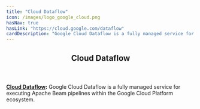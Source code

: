 ```yaml
---
title: "Cloud Dataflow"
icon: /images/logo_google_cloud.png
hasNav: true
hasLink: "https://cloud.google.com/dataflow"
cardDescription: "Google Cloud Dataflow is a fully managed service for executing Apache Beam pipelines within the Google Cloud Platform ecosystem."
---
```

<!--
Licensed under the Apache License, Version 2.0 (the "License");
you may not use this file except in compliance with the License.
You may obtain a copy of the License at

http://www.apache.org/licenses/LICENSE-2.0

Unless required by applicable law or agreed to in writing, software
distributed under the License is distributed on an "AS IS" BASIS,
WITHOUT WARRANTIES OR CONDITIONS OF ANY KIND, either express or implied.
See the License for the specific language governing permissions and
limitations under the License.
-->

<div>

<header class="case-study-header">
  <h2 itemprop="name headline">Cloud Dataflow</h2>
</header>

**[Cloud Dataflow](https://cloud.google.com/dataflow):** Google Cloud Dataflow is a fully managed service for executing Apache Beam pipelines within the Google Cloud Platform ecosystem.

</div>
